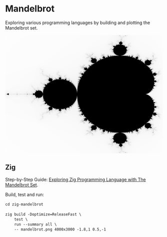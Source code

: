 # Mandelbrot

Exploring various programming languages by building and plotting the Mandelbrot set.

![Mandelbrot Set](docs/mandelbrot-set.png "Mandelbrot Set Visualization")

## Zig

Step-by-Step Guide: [Exploring Zig Programming Language with The Mandelbrot Set](https://www.rdiachenko.com/posts/zig/exploring-ziglang-with-mandelbrot-set/).

Build, test and run:

```shell
cd zig-mandelbrot

zig build -Doptimize=ReleaseFast \
    test \
    run --summary all \
    -- mandelbrot.png 4000x3000 -1.8,1 0.5,-1
```
